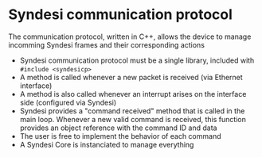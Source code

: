 # Syndesi communication protocol

The communication protocol, written in C++, allows the device to manage incomming Syndesi frames and their corresponding actions

- Syndesi communication protocol must be a single library, included with ``#include <syndesicp>``
- A method is called whenever a new packet is received (via Ethernet interface)
- A method is also called whenever an interrupt arises on the interface side (configured via Syndesi)
- Syndesi provides a "command received" method that is called in the main loop. Whenever a new valid command is received, this function provides an object reference with the command ID and data
- The user is free to implement the behavior of each command
- A Syndesi Core is instanciated to manage everything
